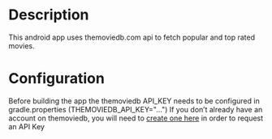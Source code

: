 # Description
This android app uses themoviedb.com api to fetch popular and top rated movies.

# Configuration
Before building the app the themoviedb API_KEY needs to be configured in gradle.properties (THEMOVIEDB_API_KEY="...") 
If you don’t already have an account on themoviedb, you will need to [create one here](https://www.google.com/url?q=https://www.themoviedb.org/account/signup&sa=D&ust=1485771083558000&usg=AFQjCNGr5w9iM2cc33KpEUOO_q5Ogvs0nQ) in order to request an API Key
